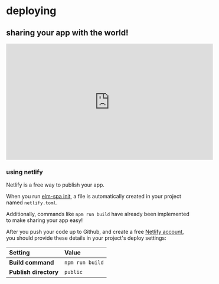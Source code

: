 # deploying

## sharing your app with the world!

<iframe width="560" height="315" src="https://www.youtube.com/embed/rXjAc60O_dU" frameborder="0" allow="accelerometer; autoplay; encrypted-media; gyroscope; picture-in-picture" allowfullscreen></iframe>


### using netlify

Netlify is a free way to publish your app.

When you run [elm-spa init](/docs/elm-spa/init), a file is automatically created
in your project named `netlify.toml`.

Additionally, commands like `npm run build` have already been implemented to
make sharing your app easy!

After you push your code up to Github, and create a free [Netlify account](https://netlify.com),
you should provide these details in your project's deploy settings:

Setting | Value
:-- | :--
__Build command__ | `npm run build`
__Publish directory__ | `public`

